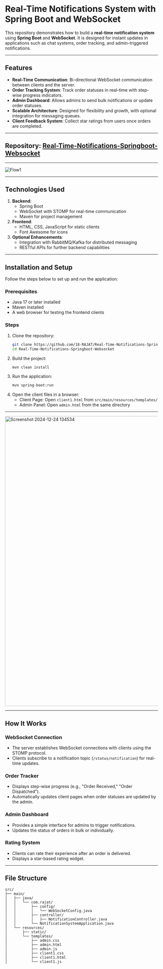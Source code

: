 # Real-Time Notifications System with Spring Boot and WebSocket

This repository demonstrates how to build a **real-time notification system** using **Spring Boot** and **WebSocket**. It is designed for instant updates in applications such as chat systems, order tracking, and admin-triggered notifications.

---

## Features

- **Real-Time Communication**: Bi-directional WebSocket communication between clients and the server.
- **Order Tracking System**: Track order statuses in real-time with step-wise progress indicators.
- **Admin Dashboard**: Allows admins to send bulk notifications or update order statuses.
- **Scalable Architecture**: Designed for flexibility and growth, with optional integration for messaging queues.
- **Client Feedback System**: Collect star ratings from users once orders are completed.

---

## Repository: [Real-Time-Notifications-Springboot-Websocket](https://github.com/18-RAJAT/Real-Time-Notifications-Springboot-Websocket)

---

![Flow1](https://github.com/user-attachments/assets/32ce5a87-81b2-4996-be38-5c5efff0db62)

---
## Technologies Used

1. **Backend**:
   - Spring Boot
   - WebSocket with STOMP for real-time communication
   - Maven for project management
2. **Frontend**:
   - HTML, CSS, JavaScript for static clients
   - Font Awesome for icons
3. **Optional Enhancements**:
   - Integration with RabbitMQ/Kafka for distributed messaging
   - RESTful APIs for further backend capabilities

---

## Installation and Setup

Follow the steps below to set up and run the application:

### Prerequisites

- Java 17 or later installed
- Maven installed
- A web browser for testing the frontend clients

### Steps

1. Clone the repository:
   ```bash
   git clone https://github.com/18-RAJAT/Real-Time-Notifications-Springboot-Websocket.git
   cd Real-Time-Notifications-Springboot-Websocket
   ```
2. Build the project:
   ```bash
   mvn clean install
   ```
3. Run the application:
   ```bash
   mvn spring-boot:run
   ```
4. Open the client files in a browser:
   - Client Page: Open `client1.html` from `src/main/resources/templates/`
   - Admin Panel: Open `admin.html` from the same directory

---



<img width="956" alt="Screenshot 2024-12-24 134534" src="https://github.com/user-attachments/assets/c2cdefb9-b09a-4131-9477-ea9ded1ec7fc" />


---
## How It Works

### WebSocket Connection
- The server establishes WebSocket connections with clients using the STOMP protocol.
- Clients subscribe to a notification topic (`/status/notification`) for real-time updates.

### Order Tracker
- Displays step-wise progress (e.g., "Order Received," "Order Dispatched").
- Automatically updates client pages when order statuses are updated by the admin.

### Admin Dashboard
- Provides a simple interface for admins to trigger notifications.
- Updates the status of orders in bulk or individually.

### Rating System
- Clients can rate their experience after an order is delivered.
- Displays a star-based rating widget.

---

## File Structure

```
src/
├── main/
│   ├── java/
│   │   └── com.rajat/
│   │       ├── config/
│   │       │   └── WebSocketConfig.java
│   │       ├── controller/
│   │       │   ├── NotificationController.java
│   │       └── NotificationSystemApplication.java
│   └── resources/
│       ├── static/
│       └── templates/
│           ├── admin.css
│           ├── admin.html
│           ├── admin.js
│           ├── client1.css
│           ├── client1.html
│           └── client1.js

